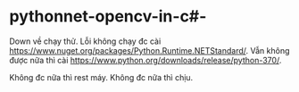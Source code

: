 # pythonnet-opencv-in-c#-
Down về chạy thử.
Lỗi không chạy đc cài https://www.nuget.org/packages/Python.Runtime.NETStandard/.
Vẫn không được nữa thì cài https://www.python.org/downloads/release/python-370/.

Không đc nữa thì rest máy.
Không đc nữa thì chịu.
